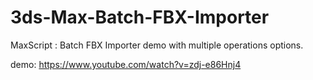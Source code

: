 # 3ds-Max-Batch-FBX-Importer
MaxScript : Batch FBX Importer demo with multiple operations options.

demo:
https://www.youtube.com/watch?v=zdj-e86Hnj4

